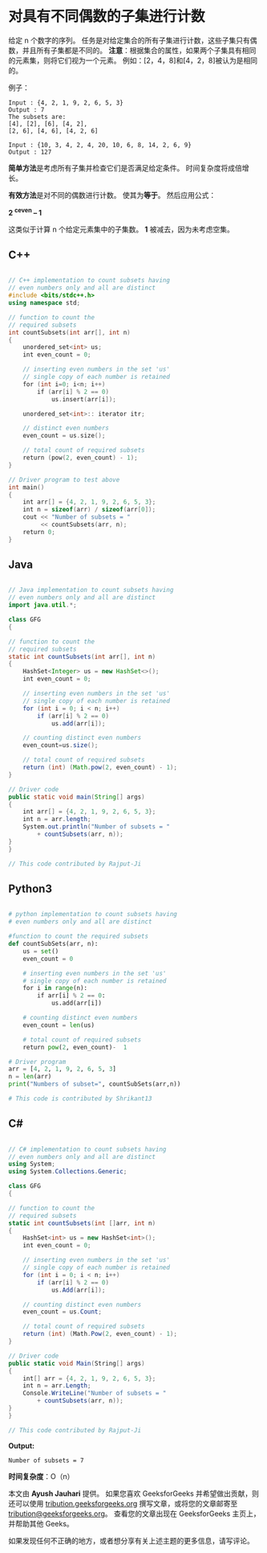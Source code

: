 # 对具有不同偶数的子集进行计数

给定 n 个数字的序列。 任务是对给定集合的所有子集进行计数，这些子集只有偶数，并且所有子集都是不同的。
**注意**：根据集合的属性，如果两个子集具有相同的元素集，则将它们视为一个元素。 例如：[2，4，8]和[4，2，8]被认为是相同的。

例子：

```
Input : {4, 2, 1, 9, 2, 6, 5, 3} 
Output : 7
The subsets are:
[4], [2], [6], [4, 2], 
[2, 6], [4, 6], [4, 2, 6]

Input : {10, 3, 4, 2, 4, 20, 10, 6, 8, 14, 2, 6, 9}
Output : 127

```

**简单方法**是考虑所有子集并检查它们是否满足给定条件。 时间复杂度将成倍增长。

**有效方法**是对不同的偶数进行计数。 使其为**等于**。 然后应用公式：

**2 <sup>ceven</sup> – 1**

这类似于计算 n 个给定元素集中的子集数。 **1** 被减去，因为未考虑空集。

## C++

```cpp

// C++ implementation to count subsets having 
// even numbers only and all are distinct 
#include <bits/stdc++.h> 
using namespace std; 

// function to count the 
// required subsets 
int countSubsets(int arr[], int n) 
{ 
    unordered_set<int> us; 
    int even_count = 0; 

    // inserting even numbers in the set 'us' 
    // single copy of each number is retained 
    for (int i=0; i<n; i++) 
        if (arr[i] % 2 == 0) 
            us.insert(arr[i]); 

    unordered_set<int>:: iterator itr; 

    // distinct even numbers 
    even_count = us.size(); 

    // total count of required subsets 
    return (pow(2, even_count) - 1); 
} 

// Driver program to test above 
int main() 
{ 
    int arr[] = {4, 2, 1, 9, 2, 6, 5, 3}; 
    int n = sizeof(arr) / sizeof(arr[0]); 
    cout << "Number of subsets = "
         << countSubsets(arr, n); 
    return 0;      
}   

```

## Java

```java

// Java implementation to count subsets having 
// even numbers only and all are distinct 
import java.util.*; 

class GFG  
{ 

// function to count the 
// required subsets 
static int countSubsets(int arr[], int n) 
{ 
    HashSet<Integer> us = new HashSet<>(); 
    int even_count = 0; 

    // inserting even numbers in the set 'us' 
    // single copy of each number is retained 
    for (int i = 0; i < n; i++) 
        if (arr[i] % 2 == 0) 
            us.add(arr[i]); 

    // counting distinct even numbers 
    even_count=us.size(); 

    // total count of required subsets 
    return (int) (Math.pow(2, even_count) - 1); 
} 

// Driver code 
public static void main(String[] args)  
{ 
    int arr[] = {4, 2, 1, 9, 2, 6, 5, 3}; 
    int n = arr.length; 
    System.out.println("Number of subsets = "
        + countSubsets(arr, n)); 
} 
} 

// This code contributed by Rajput-Ji 

```

## Python3

```py

# python implementation to count subsets having  
# even numbers only and all are distinct  

#function to count the required subsets  
def countSubSets(arr, n): 
    us = set() 
    even_count = 0

    # inserting even numbers in the set 'us'  
    # single copy of each number is retained  
    for i in range(n): 
        if arr[i] % 2 == 0: 
            us.add(arr[i]) 

    # counting distinct even numbers  
    even_count = len(us) 

    # total count of required subsets  
    return pow(2, even_count)-  1

# Driver program 
arr = [4, 2, 1, 9, 2, 6, 5, 3] 
n = len(arr) 
print("Numbers of subset=", countSubSets(arr,n)) 

# This code is contributed by Shrikant13 

```

## C#

```cs

// C# implementation to count subsets having 
// even numbers only and all are distinct  
using System; 
using System.Collections.Generic; 

class GFG  
{ 

// function to count the 
// required subsets 
static int countSubsets(int []arr, int n) 
{ 
    HashSet<int> us = new HashSet<int>(); 
    int even_count = 0; 

    // inserting even numbers in the set 'us' 
    // single copy of each number is retained 
    for (int i = 0; i < n; i++) 
        if (arr[i] % 2 == 0) 
            us.Add(arr[i]); 

    // counting distinct even numbers 
    even_count = us.Count; 

    // total count of required subsets 
    return (int) (Math.Pow(2, even_count) - 1); 
} 

// Driver code 
public static void Main(String[] args)  
{ 
    int[] arr = {4, 2, 1, 9, 2, 6, 5, 3}; 
    int n = arr.Length; 
    Console.WriteLine("Number of subsets = "
        + countSubsets(arr, n)); 
} 
} 

// This code contributed by Rajput-Ji 

```

**Output:**

```
Number of subsets = 7

```

**时间复杂度**：O（n）

本文由 **Ayush Jauhari** 提供。 如果您喜欢 GeeksforGeeks 并希望做出贡献，则还可以使用 [tribution.geeksforgeeks.org](http://contribute.geeksforgeeks.org) 撰写文章，或将您的文章邮寄至 tribution@geeksforgeeks.org。 查看您的文章出现在 GeeksforGeeks 主页上，并帮助其他 Geeks。

如果发现任何不正确的地方，或者想分享有关上述主题的更多信息，请写评论。

